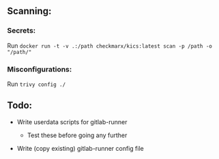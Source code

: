 ## Scanning:

### Secrets:

Run `docker run -t -v .:/path checkmarx/kics:latest scan -p /path -o "/path/"`

### Misconfigurations:

Run `trivy config ./`

## Todo:

* Write userdata scripts for gitlab-runner
  * Test these before going any further

* Write (copy existing) gitlab-runner config file
